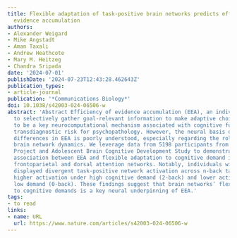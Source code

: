 ```yaml
---
title: Flexible adaptation of task-positive brain networks predicts efficiency of
  evidence accumulation
authors:
- Alexander Weigard
- Mike Angstadt
- Aman Taxali
- Andrew Heathcote
- Mary M. Heitzeg
- Chandra Sripada
date: '2024-07-01'
publishDate: '2024-07-23T12:43:28.462643Z'
publication_types:
- article-journal
publication: '*Communications Biology*'
doi: 10.1038/s42003-024-06506-w
abstract: 'Abstract Efficiency of evidence accumulation (EEA), an individual’s ability
  to selectively gather goal-relevant information to make adaptive choices, is thought
  to be a key neurocomputational mechanism associated with cognitive functioning and
  transdiagnostic risk for psychopathology. However, the neural basis of individual
  differences in EEA is poorly understood, especially regarding the role of largescale
  brain network dynamics. We leverage data from 5198 participants from the Human Connectome
  Project and Adolescent Brain Cognitive Development Study to demonstrate a strong
  association between EEA and flexible adaptation to cognitive demand in the “task-positive”
  frontoparietal and dorsal attention networks. Notably, individuals with higher EEA
  displayed divergent task-positive network activation across n-back task conditions:
  higher activation under high cognitive demand (2-back) and lower activation under
  low demand (0-back). These findings suggest that brain networks’ flexible adaptation
  to cognitive demands is a key neural underpinning of EEA.'
tags:
- to read
links:
- name: URL
  url: https://www.nature.com/articles/s42003-024-06506-w
---
```

